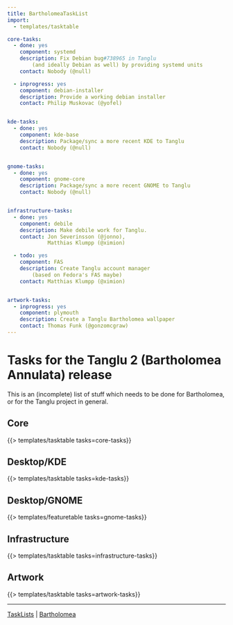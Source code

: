 ```yaml
---
title: BartholomeaTaskList
import:
  - templates/tasktable

core-tasks:
  - done: yes
    component: systemd
    description: Fix Debian bug#738965 in Tanglu
        (and ideally Debian as well) by providing systemd units
    contact: Nobody (@null)

  - inprogress: yes
    component: debian-installer
    description: Provide a working debian installer
    contact: Philip Muskovac (@yofel)


kde-tasks:
  - done: yes
    component: kde-base
    description: Package/sync a more recent KDE to Tanglu
    contact: Nobody (@null)


gnome-tasks:
  - done: yes
    component: gnome-core
    description: Package/sync a more recent GNOME to Tanglu
    contact: Nobody (@null)


infrastructure-tasks:
  - done: yes
    component: debile
    description: Make debile work for Tanglu.
    contact: Jon Severinsson (@jonno),
             Matthias Klumpp (@ximion)

  - todo: yes
    component: FAS
    description: Create Tanglu account manager
        (based on Fedora's FAS maybe)
    contact: Matthias Klumpp (@ximion)


artwork-tasks:
  - inprogress: yes
    component: plymouth
    description: Create a Tanglu Bartholomea wallpaper
    contact: Thomas Funk (@gonzomcgraw)
---
```


Tasks for the Tanglu 2 (Bartholomea Annulata) release
=====================================================

This is an (incomplete) list of stuff which needs to be done for Bartholomea, or for the Tanglu project in general.

Core
----

{{> templates/tasktable tasks=core-tasks}}


Desktop/KDE
-----------

{{> templates/tasktable tasks=kde-tasks}}


Desktop/GNOME
-------------

{{> templates/featuretable tasks=gnome-tasks}}


Infrastructure
--------------

{{> templates/tasktable tasks=infrastructure-tasks}}


Artwork
-------

{{> templates/tasktable tasks=artwork-tasks}}


---
[TaskLists](/TaskLists) | [Bartholomea](/Bartholomea)
